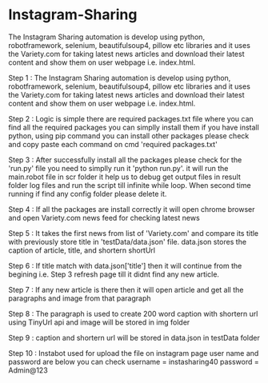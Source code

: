 # Instagram-Sharing
The Instagram Sharing automation is develop using python, robotframework, selenium, beautifulsoup4, pillow etc libraries and         it uses the Variety.com for taking latest news articles and download their latest content and show them on user webpage i.e.         index.html.

Step 1 : The Instagram Sharing automation is develop using python, robotframework, selenium, beautifulsoup4, pillow etc libraries and
        it uses the Variety.com for taking latest news articles and download their latest content and show them on user webpage i.e.
        index.html.

Step 2 : Logic is simple there are required packages.txt file where you can find all the required packages you can simplly install them 
        if you have install python, using pip command you can install other packages please check and copy paste each command on cmd
        'required packages.txt'

Step 3 : After successfully install all the packages please check for the 'run.py' file you need to simplly run it 'python run.py'. it
        will run the main.robot file in scr folder it help us to debug get output files in result folder log files and run the script
        till infinite while loop. When second time running if find any config folder please delete it.

Step 4 : If all the packages are install correctly it will open chrome browser and open Variety.com news feed for checking latest news

Step 5 : It takes the first news from list of 'Variety.com' and compare its title with previously store title in 'testData/data.json'
        file. data.json stores the caption of article, title, and shortern shortUrl

Step 6 : If title match with data.json['title'] then it will continue from the begining i.e. Step 3 refresh page till it didnt find any
        new article.

Step 7 : If any new article is there then it will open article and get all the paragraphs and image from that paragraph

Step 8 : The paragraph is used to create 200 word caption with shortern url using TinyUrl api and image will be stored in img folder

Step 9 : caption and shortern url will be stored in data.json in testData folder

Step 10 : Instabot used for upload the file on instagram page user name and password are below you can check 
        username = instasharing40
        password = Admin@123

